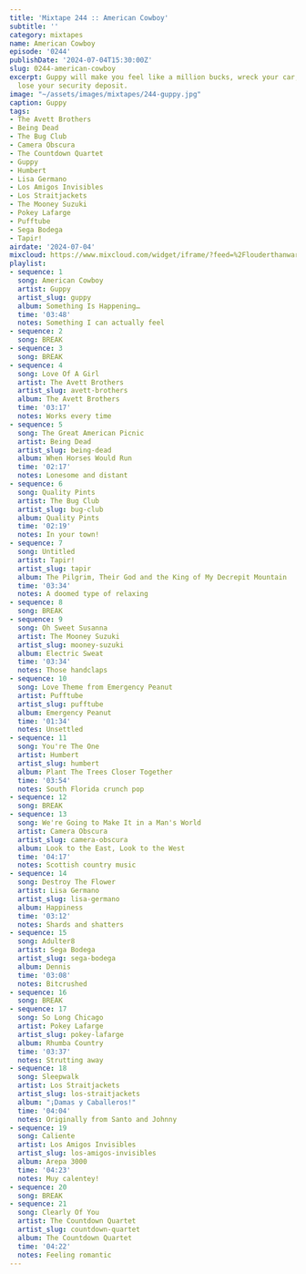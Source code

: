 ```yaml
---
title: 'Mixtape 244 :: American Cowboy'
subtitle: ''
category: mixtapes
name: American Cowboy
episode: '0244'
publishDate: '2024-07-04T15:30:00Z'
slug: 0244-american-cowboy
excerpt: Guppy will make you feel like a million bucks, wreck your car, and make you
  lose your security deposit.
image: "~/assets/images/mixtapes/244-guppy.jpg"
caption: Guppy
tags:
- The Avett Brothers
- Being Dead
- The Bug Club
- Camera Obscura
- The Countdown Quartet
- Guppy
- Humbert
- Lisa Germano
- Los Amigos Invisibles
- Los Straitjackets
- The Mooney Suzuki
- Pokey Lafarge
- Pufftube
- Sega Bodega
- Tapir!
airdate: '2024-07-04'
mixcloud: https://www.mixcloud.com/widget/iframe/?feed=%2Flouderthanwar%2Fthe-mixtape-244-american-cowboy-2024-07-04%2F&hide_artwork=1&hide_cover=1
playlist:
- sequence: 1
  song: American Cowboy
  artist: Guppy
  artist_slug: guppy
  album: Something Is Happening…
  time: '03:48'
  notes: Something I can actually feel
- sequence: 2
  song: BREAK
- sequence: 3
  song: BREAK
- sequence: 4
  song: Love Of A Girl
  artist: The Avett Brothers
  artist_slug: avett-brothers
  album: The Avett Brothers
  time: '03:17'
  notes: Works every time
- sequence: 5
  song: The Great American Picnic
  artist: Being Dead
  artist_slug: being-dead
  album: When Horses Would Run
  time: '02:17'
  notes: Lonesome and distant
- sequence: 6
  song: Quality Pints
  artist: The Bug Club
  artist_slug: bug-club
  album: Quality Pints
  time: '02:19'
  notes: In your town!
- sequence: 7
  song: Untitled
  artist: Tapir!
  artist_slug: tapir
  album: The Pilgrim, Their God and the King of My Decrepit Mountain
  time: '03:34'
  notes: A doomed type of relaxing
- sequence: 8
  song: BREAK
- sequence: 9
  song: Oh Sweet Susanna
  artist: The Mooney Suzuki
  artist_slug: mooney-suzuki
  album: Electric Sweat
  time: '03:34'
  notes: Those handclaps
- sequence: 10
  song: Love Theme from Emergency Peanut
  artist: Pufftube
  artist_slug: pufftube
  album: Emergency Peanut
  time: '01:34'
  notes: Unsettled
- sequence: 11
  song: You're The One
  artist: Humbert
  artist_slug: humbert
  album: Plant The Trees Closer Together
  time: '03:54'
  notes: South Florida crunch pop
- sequence: 12
  song: BREAK
- sequence: 13
  song: We're Going to Make It in a Man's World
  artist: Camera Obscura
  artist_slug: camera-obscura
  album: Look to the East, Look to the West
  time: '04:17'
  notes: Scottish country music
- sequence: 14
  song: Destroy The Flower
  artist: Lisa Germano
  artist_slug: lisa-germano
  album: Happiness
  time: '03:12'
  notes: Shards and shatters
- sequence: 15
  song: Adulter8
  artist: Sega Bodega
  artist_slug: sega-bodega
  album: Dennis
  time: '03:08'
  notes: Bitcrushed
- sequence: 16
  song: BREAK
- sequence: 17
  song: So Long Chicago
  artist: Pokey Lafarge
  artist_slug: pokey-lafarge
  album: Rhumba Country
  time: '03:37'
  notes: Strutting away
- sequence: 18
  song: Sleepwalk
  artist: Los Straitjackets
  artist_slug: los-straitjackets
  album: "¡Damas y Caballeros!"
  time: '04:04'
  notes: Originally from Santo and Johnny
- sequence: 19
  song: Caliente
  artist: Los Amigos Invisibles
  artist_slug: los-amigos-invisibles
  album: Arepa 3000
  time: '04:23'
  notes: Muy calentey!
- sequence: 20
  song: BREAK
- sequence: 21
  song: Clearly Of You
  artist: The Countdown Quartet
  artist_slug: countdown-quartet
  album: The Countdown Quartet
  time: '04:22'
  notes: Feeling romantic
---
```


